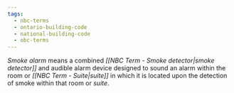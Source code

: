 ```yaml
---
tags:
  - nbc-terms
  - ontario-building-code
  - national-building-code
  - obc-terms
---
```

*Smoke alarm* means a combined *[[NBC Term - Smoke detector|smoke detector]]* and audible alarm device designed to sound an alarm within the room or *[[NBC Term - Suite|suite]]* in which it is located upon the detection of smoke within that room or *suite*.